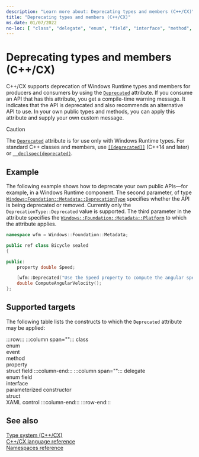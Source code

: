 ```yaml
---
description: "Learn more about: Deprecating types and members (C++/CX)"
title: "Deprecating types and members (C++/CX)"
ms.date: 01/07/2022
no-loc: [ "class", "delegate", "enum", "field", "interface", "method", "property", "struct" ]
---
```

# Deprecating types and members (C++/CX)

C++/CX supports deprecation of Windows Runtime types and members for producers and consumers by using the [`Deprecated`](/uwp/api/windows.foundation.metadata.deprecatedattribute) attribute. If you consume an API that has this attribute, you get a compile-time warning message. It indicates that the API is deprecated and also recommends an alternative API to use. In your own public types and methods, you can apply this attribute and supply your own custom message.

> [!CAUTION]
> The [`Deprecated`](/uwp/api/windows.foundation.metadata.deprecatedattribute) attribute is for use only with Windows Runtime types. For standard C++ classes and members, use [`[[deprecated]]`](../cpp/deprecated-cpp.md) (C++14 and later) or [`__declspec(deprecated)`](../cpp/deprecated-cpp.md).

## Example

The following example shows how to deprecate your own public APIs—for example, in a Windows Runtime component. The second parameter, of type [`Windows:Foundation::Metadata::DeprecationType`](/uwp/api/windows.foundation.metadata.deprecationtype) specifies whether the API is being deprecated or removed. Currently only the `DeprecationType::Deprecated` value is supported. The third parameter in the attribute specifies the [`Windows::Foundation::Metadata::Platform`](/uwp/api/windows.foundation.metadata.platformattribute) to which the attribute applies.

```cpp
namespace wfm = Windows::Foundation::Metadata;

public ref class Bicycle sealed
{

public:
    property double Speed;

    [wfm::Deprecated("Use the Speed property to compute the angular speed of the wheel", wfm::DeprecationType::Deprecate, 0x0)]
    double ComputeAngularVelocity();
};
```

## Supported targets

The following table lists the constructs to which the `Deprecated` attribute may be applied:

:::row:::
   :::column span="":::
      class\
      enum\
      event\
      method\
      property\
      struct field
   :::column-end:::
   :::column span="":::
      delegate\
      enum field\
      interface\
      parameterized constructor\
      struct\
      XAML control
   :::column-end:::
:::row-end:::

## See also

[Type system (C++/CX)](../cppcx/type-system-c-cx.md)\
[C++/CX language reference](../cppcx/visual-c-language-reference-c-cx.md)\
[Namespaces reference](../cppcx/namespaces-reference-c-cx.md)
